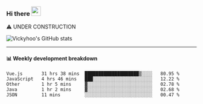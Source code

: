 ### Hi there <a href="https://www.gautamkrishnar.com/"><img src="https://media.giphy.com/media/hvRJCLFzcasrR4ia7z/giphy.gif" width="25px"></a>
⚠️ UNDER CONSTRUCTION

![Vickyhoo's GitHub stats](https://github-readme-stats.vercel.app/api?username=vickyhoo&theme=react&show_icons=true)

---

#### :bar_chart: Weekly development breakdown

<!--START_SECTION:waka-->
```text
Vue.js       31 hrs 38 mins  ████████████████████▒░░░░   80.95 % 
JavaScript   4 hrs 46 mins   ███░░░░░░░░░░░░░░░░░░░░░░   12.22 % 
Other        1 hr 5 mins     ▓░░░░░░░░░░░░░░░░░░░░░░░░   02.78 % 
Java         1 hr 2 mins     ▓░░░░░░░░░░░░░░░░░░░░░░░░   02.68 % 
JSON         11 mins         ░░░░░░░░░░░░░░░░░░░░░░░░░   00.47 % 
```
<!--END_SECTION:waka-->


<!--
**vickyhoo/vickyhoo** is a ✨ _special_ ✨ repository because its `README.md` (this file) appears on your GitHub profile.

Here are some ideas to get you started:

- 🔭 I’m currently working on ...
- 🌱 I’m currently learning ...
- 👯 I’m looking to collaborate on ...
- 🤔 I’m looking for help with ...
- 💬 Ask me about ...
- 📫 How to reach me: ...
- 😄 Pronouns: ...
- ⚡ Fun fact: ...
-->
